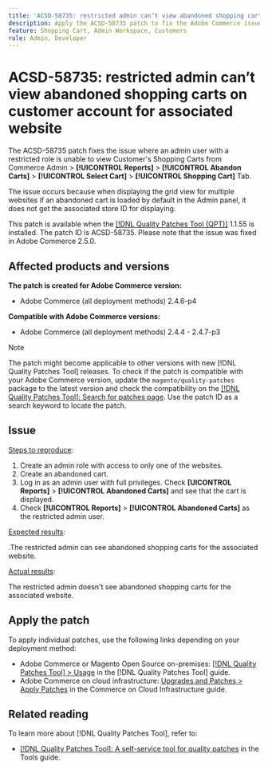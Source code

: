 ```yaml
---
title: 'ACSD-58735: restricted admin can’t view abandoned shopping carts on customer account  for associated website'
description: Apply the ACSD-58735 patch to fix the Adobe Commerce issue where a restricted admin cannot view the abandoned shopping carts on the customer account page in the Commerce Admin for an associated website.
feature: Shopping Cart, Admin Workspace, Customers
role: Admin, Developer
---
```



# ACSD-58735: restricted admin can’t view abandoned shopping carts on customer account  for associated website

The ACSD-58735 patch fixes the issue where an admin user with a restricted role is unable to view Customer's Shopping Carts from Commerce Admin >  **[!UICONTROL Reports]** > **[!UICONTROL Abandon Carts]** > **[!UICONTROL Select Cart]** > **[!UICONTROL Shopping Cart]** Tab.

The issue occurs because when displaying the grid view for multiple websites if an abandoned cart is loaded by default in the Admin panel, it does not get the associated store ID for displaying.

 This patch is available when the [[!DNL Quality Patches Tool (QPT)]](/help/tools/quality-patches-tool/quality-patches-tool-to-self-serve-quality-patches.md) 1.1.55 is installed. The patch ID is ACSD-58735. Please note that the issue was fixed in Adobe Commerce 2.5.0.

## Affected products and versions

**The patch is created for Adobe Commerce version:**
* Adobe Commerce (all deployment methods) 2.4.6-p4

**Compatible with Adobe Commerce versions:**
* Adobe Commerce (all deployment methods) 2.4.4 - 2.4.7-p3

>[!NOTE]
>
>The patch might become applicable to other versions with new [!DNL Quality Patches Tool] releases. To check if the patch is compatible with your Adobe Commerce version, update the `magento/quality-patches` package to the latest version and check the compatibility on the [[!DNL Quality Patches Tool]: Search for patches page](https://experienceleague.adobe.com/tools/commerce-quality-patches/index.html). Use the patch ID as a search keyword to locate the patch.

## Issue

<u>Steps to reproduce</u>:

1. Create an admin role with access to only one of the websites.
1. Create an abandoned cart.
1. Log in as an admin user with full privileges. Check **[UICONTROL Reports]** > **[!UICONTROL Abandoned Carts]** and see that the cart is displayed.
1. Check **[!UICONTROL Reports]** > **[!UICONTROL Abandoned Carts]** as the restricted admin user.

<u>Expected results</u>:

.The restricted admin can see abandoned shopping carts for the associated website.

<u>Actual results</u>:

The restricted admin doesn't see abandoned shopping carts for the associated website.

## Apply the patch

To apply individual patches, use the following links depending on your deployment method:

* Adobe Commerce or Magento Open Source on-premises: [[!DNL Quality Patches Tool] > Usage](/help/tools/quality-patches-tool/usage.md) in the [!DNL Quality Patches Tool] guide.
* Adobe Commerce on cloud infrastructure: [Upgrades and Patches > Apply Patches](https://experienceleague.adobe.com/docs/commerce-cloud-service/user-guide/develop/upgrade/apply-patches.html) in the Commerce on Cloud Infrastructure guide.

## Related reading

To learn more about [!DNL Quality Patches Tool], refer to:

* [[!DNL Quality Patches Tool]: A self-service tool for quality patches](/help/tools/quality-patches-tool/quality-patches-tool-to-self-serve-quality-patches.md) in the Tools guide.